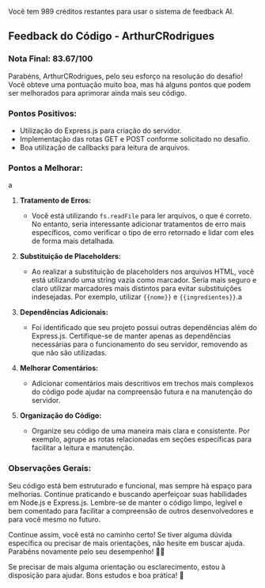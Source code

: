 Você tem 989 créditos restantes para usar o sistema de feedback AI.
## Feedback do Código - ArthurCRodrigues

### Nota Final: 83.67/100

Parabéns, ArthurCRodrigues, pelo seu esforço na resolução do desafio! Você obteve uma pontuação muito boa, mas há alguns pontos que podem ser melhorados para aprimorar ainda mais seu código.

### Pontos Positivos:
- Utilização do Express.js para criação do servidor.
- Implementação das rotas GET e POST conforme solicitado no desafio.
- Boa utilização de callbacks para leitura de arquivos.

### Pontos a Melhorar:
a
1. **Tratamento de Erros:**
   - Você está utilizando `fs.readFile` para ler arquivos, o que é correto. No entanto, seria interessante adicionar tratamentos de erro mais específicos, como verificar o tipo de erro retornado e lidar com eles de forma mais detalhada.

2. **Substituição de Placeholders:**
   - Ao realizar a substituição de placeholders nos arquivos HTML, você está utilizando uma string vazia como marcador. Seria mais seguro e claro utilizar marcadores mais distintos para evitar substituições indesejadas. Por exemplo, utilizar `{{nome}}` e `{{ingredientes}}`.a

3. **Dependências Adicionais:**
   - Foi identificado que seu projeto possui outras dependências além do Express.js. Certifique-se de manter apenas as dependências necessárias para o funcionamento do seu servidor, removendo as que não são utilizadas.

4. **Melhorar Comentários:**
   - Adicionar comentários mais descritivos em trechos mais complexos do código pode ajudar na compreensão futura e na manutenção do servidor.

5. **Organização do Código:**
   - Organize seu código de uma maneira mais clara e consistente. Por exemplo, agrupe as rotas relacionadas em seções específicas para facilitar a leitura e manutenção.

### Observações Gerais:
Seu código está bem estruturado e funcional, mas sempre há espaço para melhorias. Continue praticando e buscando aperfeiçoar suas habilidades em Node.js e Express.js. Lembre-se de manter o código limpo, legível e bem comentado para facilitar a compreensão de outros desenvolvedores e para você mesmo no futuro.

Continue assim, você está no caminho certo! Se tiver alguma dúvida específica ou precisar de mais orientações, não hesite em buscar ajuda. Parabéns novamente pelo seu desempenho! 👏🚀

Se precisar de mais alguma orientação ou esclarecimento, estou à disposição para ajudar. Bons estudos e boa prática! 🌟
